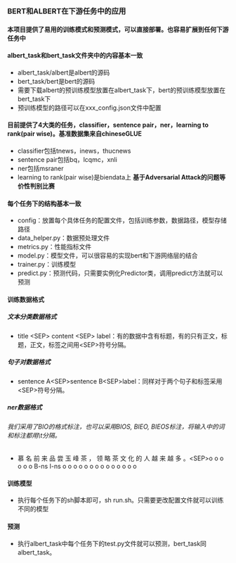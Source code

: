 ### BERT和ALBERT在下游任务中的应用
#### 本项目提供了易用的训练模式和预测模式，可以直接部署。也容易扩展到任何下游任务中

#### albert_task和bert_task文件夹中的内容基本一致
* albert_task/albert是albert的源码
* bert_task/bert是bert的源码
* 需要下载albert的预训练模型放置在albert_task下，bert的预训练模型放置在bert_task下
* 预训练模型的路径可以在xxx_config.json文件中配置

#### 目前提供了4大类的任务，classifier，sentence pair，ner，learning to rank(pair wise)。基准数据集来自chineseGLUE
* classifier包括tnews，inews，thucnews
* sentence pair包括bq，lcqmc，xnli
* ner包括msraner
* learning to rank(pair wise)是biendata上 **基于Adversarial Attack的问题等价性判别比赛**

#### 每个任务下的结构基本一致
* config：放置每个具体任务的配置文件，包括训练参数，数据路径，模型存储路径
* data_helper.py：数据预处理文件
* metrics.py：性能指标文件
* model.py：模型文件，可以很容易的实现bert和下游网络层的结合
* trainer.py：训练模型
* predict.py：预测代码，只需要实例化Predictor类，调用predict方法就可以预测

#### 训练数据格式
##### 文本分类数据格式
* title \<SEP> content \<SEP> label：有的数据中含有标题，有的只有正文，标题，正文，标签之间用\<SEP>符号分隔。
##### 句子对数据格式
* sentence A\<SEP>sentence B\<SEP>label：同样对于两个句子和标签采用\<SEP>符号分隔。
##### ner数据格式
###### 我们采用了BIO的格式标注，也可以采用BIOS, BIEO, BIEOS标注，将输入中的词和标注都用\t分隔。
* 慕 名 前 来 品 尝 玉 峰 茶 ， 领 略 茶 文 化 的 人 越 来 越 多 。\<SEP>o o o o o o B-ns I-ns o o o o o o o o o o o o o o

#### 训练模型
* 执行每个任务下的sh脚本即可，sh run.sh。只需要更改配置文件就可以训练不同的模型

#### 预测
* 执行albert_task中每个任务下的test.py文件就可以预测，bert_task同albert_task。